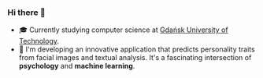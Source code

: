 ### Hi there 👋
- 🎓 Currently studying computer science at [Gdańsk University of Technology](https://pg.edu.pl/).
- 🔭 I'm developing an innovative application that predicts personality traits from facial images and textual analysis. It's a fascinating intersection of **psychology** and **machine learning**.


